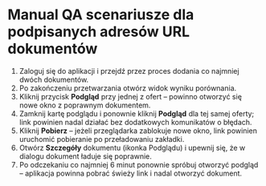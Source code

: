 # Manual QA scenariusze dla podpisanych adresów URL dokumentów

1. Zaloguj się do aplikacji i przejdź przez proces dodania co najmniej dwóch dokumentów.
2. Po zakończeniu przetwarzania otwórz widok wyniku porównania.
3. Kliknij przycisk **Podgląd** przy jednej z ofert – powinno otworzyć się nowe okno z poprawnym dokumentem.
4. Zamknij kartę podglądu i ponownie kliknij **Podgląd** dla tej samej oferty; link powinien nadal działać bez dodatkowych komunikatów o błędach.
5. Kliknij **Pobierz** – jeżeli przeglądarka zablokuje nowe okno, link powinien uruchomić pobieranie po przeładowaniu zakładki.
6. Otwórz **Szczegóły** dokumentu (ikonka Podglądu) i upewnij się, że w dialogu dokument ładuje się poprawnie.
7. Po odczekaniu co najmniej 6 minut ponownie spróbuj otworzyć podgląd – aplikacja powinna pobrać świeży link i nadal otworzyć dokument.
